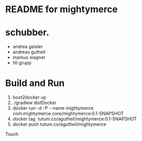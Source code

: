 README for mightymerce
==========================

# schubber. 
* andrea geisler
* andreas gutheil
* markus wagner
* till grupp

# Build and Run
1. boot2docker up
2. ./gradlew distDocker
3. docker run -d -P --name mightymerce com.mightymerce.core/mightymerce:0.1-SNAPSHOT 
4. docker tag <IMAGE ID> tutum.co/agutheil/mightymerce:0.1-SNAPSHOT
5. docker push tutum.co/agutheil/mightymerce


Touch
